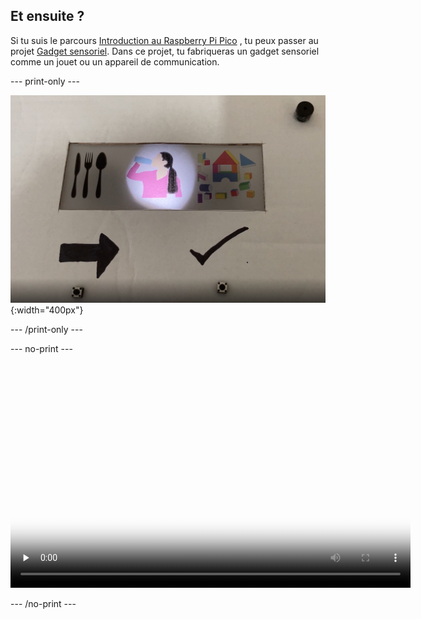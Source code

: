 ## Et ensuite ?

Si tu suis le parcours [Introduction au Raspberry Pi Pico](https://projects.raspberrypi.org/en/pathways/pico-intro) , tu peux passer au projet [Gadget sensoriel](https://projects.raspberrypi.org/en/projects/sensory-gadget). Dans ce projet, tu fabriqueras un gadget sensoriel comme un jouet ou un appareil de communication.

--- print-only ---

![desc](images/communication-tool.PNG){:width="400px"}

--- /print-only ---

--- no-print ---

<video width="640" height="360" controls preload="none" poster="images/assistive-placeholder.png">
<source src="images/communication-tool.mp4" type="video/mp4">
Ton navigateur ne prend pas en charge la vidéo WebM, essaye FireFox ou Chrome
</video>

--- /no-print ---


